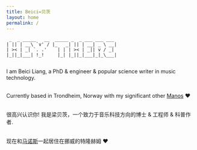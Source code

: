 ```yaml
---
title: Beici=贝茨
layout: home
permalink: /
---
```


```
 _  _ _____   __  _____ _  _ ___ ___ ___  
| || | __\ `v' / |_   _| || | __| _ \ __| 
| >< | _| `. .'    | | | >< | _|| v / _|  
|_||_|___| !_!     |_| |_||_|___|_|_\___| 
                   
```

I am Beici Liang, a PhD & engineer & popular science writer in music technology. 

<br />Currently based in Trondheim, Norway with my significant other <a target="_blank" rel="noopener noreferrer" href="https://mmxgn.github.io/">Manos</a> ❤


<br />很高兴认识你! 我是梁贝茨，一个致力于音乐科技方向的博士 & 工程师 & 科普作者. 

<br />现在和<a target="_blank" rel="noopener noreferrer" href="https://mmxgn.github.io/">马诺斯</a>一起居住在挪威的特隆赫姆 ❤

